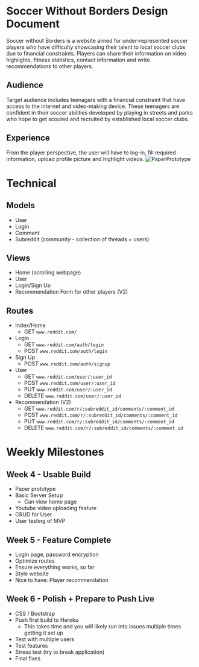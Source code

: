 # Soccer Without Borders Design Document
Soccer without Borders is a website aimed for under-represented soccer players who have difficulty showcasing their talent to local soccer clubs due to financial constraints. Players can share their information on video highlights, fitness statistics, contact information and write recommendations to other players.


## Audience

Target audience includes teenagers with a financial constraint that have access to the internet and video-making device. These teenagers are confident in their soccer abilities developed by playing in streets and parks who hope to get scouted and recruited by established local soccer clubs.

## Experience

From the player perspective, the user will have to log-in, fill required information, upload profile picture and highlight videos.
![PaperPrototype](/Users/yizu/Documents/GitHub/SoccerwithoutBorders/public/images/PaperPrototype.jpeg)

# Technical
## Models
- User
- Login
- Comment
- Subreddit (community - collection of threads + users)

## Views
- Home (scrolling webpage)
- User
- Login/Sign Up
- Recommendation Form for other players (V2)

## Routes
- Index/Home
    - GET `www.reddit.com/`
- Login
    - GET `www.reddit.com/auth/login`
    - POST `www.reddit.com/auth/login`
- Sign Up
    - POST  `www.reddit.com/auth/signup`
- User
    - GET  `www.reddit.com/user/:user_id`
    - POST `www.reddit.com/user/:user_id`
    - PUT  `www.reddit.com/user/:user_id`
    - DELETE `www.reddit.com/user/:user_id`
- Recommendation (V2)
    - GET `www.reddit.com/r/:subreddit_id/comments/:comment_id`
    - POST `www.reddit.com/r/:subreddit_id/comments/:comment_id`
    - PUT `www.reddit.com/r/:subreddit_id/comments/:comment_id`
    - DELETE `www.reddit.com/r/:subreddit_id/comments/:comment_id`


# Weekly Milestones
## Week 4 - Usable Build
- Paper prototype
- Basic Server Setup
    - Can view home page
- Youtube video uploading feature
- CRUD for User
- User testing of MVP

## Week 5 - Feature Complete

- Login page, password encryption
- Optimize routes
- Ensure everything works, so far
- Style website
- Nice to have: Player recommendation

## Week 6 - Polish + Prepare to Push Live
- CSS / Bootstrap
- Push first build to Heroku
    - This takes time and you will likely run into issues multiple times getting it set up
- Test with multiple users
- Test features
- Stress test (try to break application)
- Final fixes
